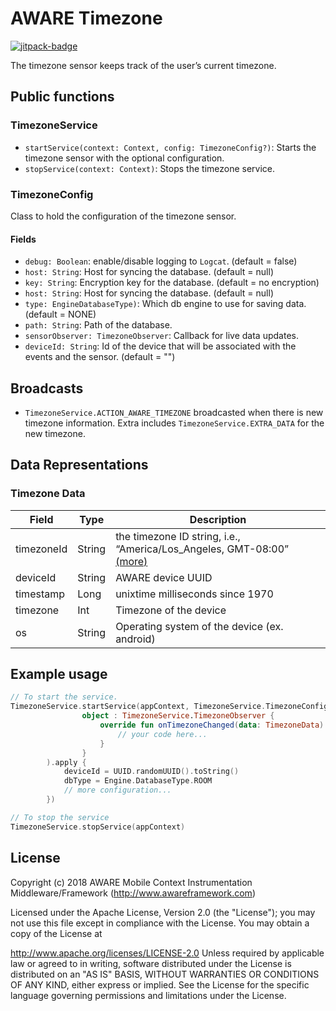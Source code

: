 # AWARE Timezone

[![jitpack-badge](https://jitpack.io/v/awareframework/com.aware.android.sensor.timezone.svg)](https://jitpack.io/#awareframework/com.aware.android.sensor.timezone)

The timezone sensor keeps track of the user’s current timezone.

## Public functions

### TimezoneService

+ `startService(context: Context, config: TimezoneConfig?)`: Starts the timezone sensor with the optional configuration.
+ `stopService(context: Context)`: Stops the timezone service.

### TimezoneConfig

Class to hold the configuration of the timezone sensor.

#### Fields

+ `debug: Boolean`: enable/disable logging to `Logcat`. (default = false)
+ `host: String`: Host for syncing the database. (default = null)
+ `key: String`: Encryption key for the database. (default = no encryption)
+ `host: String`: Host for syncing the database. (default = null)
+ `type: EngineDatabaseType)`: Which db engine to use for saving data. (default = NONE)
+ `path: String`: Path of the database.
+ `sensorObserver: TimezoneObserver`: Callback for live data updates.
+ `deviceId: String`: Id of the device that will be associated with the events and the sensor. (default = "")

## Broadcasts

+ `TimezoneService.ACTION_AWARE_TIMEZONE` broadcasted when there is new timezone information. Extra includes `TimezoneService.EXTRA_DATA` for the new timezone.

## Data Representations

### Timezone Data

| Field      | Type   | Description                                                                  |
| ---------- | ------ | ---------------------------------------------------------------------------- |
| timezoneId | String | the timezone ID string, i.e., “America/Los_Angeles, GMT-08:00” [(more)][1] |
| deviceId   | String | AWARE device UUID                                                            |
| timestamp  | Long   | unixtime milliseconds since 1970                                             |
| timezone   | Int    | Timezone of the device                                                       |
| os         | String | Operating system of the device (ex. android)                                 |

[1]: https://docs.oracle.com/javase/7/docs/api/java/util/TimeZone.html#getID()

## Example usage

```kotlin
// To start the service.
TimezoneService.startService(appContext, TimezoneService.TimezoneConfig(
                object : TimezoneService.TimezoneObserver {
                    override fun onTimezoneChanged(data: TimezoneData) {
                        // your code here...
                    }
                }
        ).apply {
            deviceId = UUID.randomUUID().toString()
            dbType = Engine.DatabaseType.ROOM
            // more configuration...
        })

// To stop the service
TimezoneService.stopService(appContext)
```

## License

Copyright (c) 2018 AWARE Mobile Context Instrumentation Middleware/Framework (http://www.awareframework.com)

Licensed under the Apache License, Version 2.0 (the "License"); you may not use this file except in compliance with the License. You may obtain a copy of the License at

http://www.apache.org/licenses/LICENSE-2.0
Unless required by applicable law or agreed to in writing, software distributed under the License is distributed on an "AS IS" BASIS, WITHOUT WARRANTIES OR CONDITIONS OF ANY KIND, either express or implied. See the License for the specific language governing permissions and limitations under the License.
